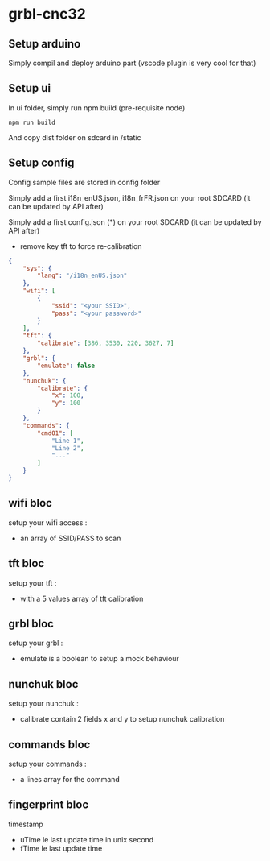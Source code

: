 # grbl-cnc32

## Setup arduino

Simply compil and deploy arduino part (vscode plugin is very cool for that)

## Setup ui

In ui folder, simply run npm build (pre-requisite node)

```shell
npm run build
```

And copy dist folder on sdcard in /static

## Setup config

Config sample files are stored in config folder

Simply add a first i18n_enUS.json, i18n_frFR.json on your root SDCARD (it can be updated by API after)

Simply add a first config.json (*) on your root SDCARD (it can be updated by API after)

* remove key tft to force re-calibration

```json
{
    "sys": {
        "lang": "/i18n_enUS.json"
    },
    "wifi": [
        {
            "ssid": "<your SSID>",
            "pass": "<your password>"
        }
    ],
    "tft": {
        "calibrate": [386, 3530, 220, 3627, 7]
    },
    "grbl": {
        "emulate": false
    },
    "nunchuk": {
        "calibrate": {
            "x": 100,
            "y": 100
        }
    },
    "commands": {
        "cmd01": [
            "Line 1",
            "Line 2",
            "..."
        ]
    }
}
```

## wifi bloc

setup your wifi access :
* an array of SSID/PASS to scan

## tft bloc

setup your tft :
* with a 5 values array of tft calibration

## grbl bloc

setup your grbl :
* emulate is a boolean to setup a mock behaviour

## nunchuk bloc

setup your nunchuk :
* calibrate contain 2 fields x and y to setup nunchuk calibration

## commands bloc

setup your commands :
* a lines array for the command

## fingerprint bloc

timestamp
* uTime le last update time in unix second
* fTime le last update time

